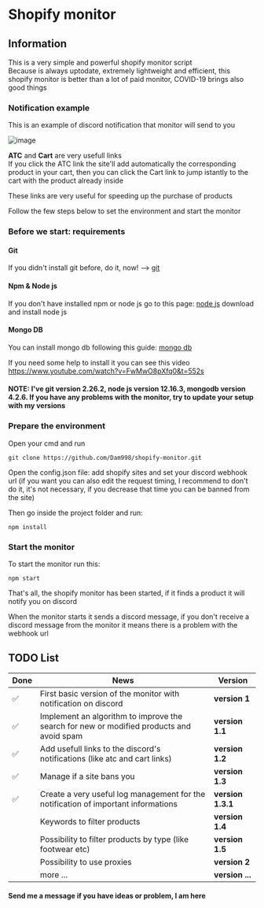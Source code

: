 # Shopify monitor

## Information
This is a very simple and powerful shopify monitor script\
Because is always uptodate, extremely lightweight and efficient, this shopify monitor is better than a lot of paid monitor, COVID-19 brings also good things

### Notification example

This is an example of discord notification that monitor will send to you

![image](https://github.com/Dam998/shopify-monitor/blob/master/discord%20example.png)

**ATC** and **Cart** are very usefull links\
If you click the ATC link the site'll add automatically the corresponding product in your cart, then you can click the Cart link to jump istantly to the cart with the product already inside

These links are very useful for speeding up the purchase of products


Follow the few steps below to set the environment and start the monitor

### Before we start: requirements

#### Git

If you didn't install git before, do it, now! --> [git](https://git-scm.com/downloads)

#### Npm & Node js

If you don't have installed npm or node js go to this page: [node js](https://nodejs.org/it/download/) download and install node js

#### Mongo DB

You can install mongo db following this guide: [mongo db](https://docs.mongodb.com/manual/administration/install-community/)

If you need some help to install it you can see this video https://www.youtube.com/watch?v=FwMwO8pXfq0&t=552s

#### NOTE: I've git version 2.26.2, node js version 12.16.3, mongodb version 4.2.6. If you have any problems with the monitor, try to update your setup with my versions

### Prepare the environment

Open your cmd and run

```node
git clone https://github.com/Dam998/shopify-monitor.git
```

Open the config.json file: add shopify sites and set your discord webhook url (if you want you can also edit the request timing, I recommend to don't do it, it's not necessary, if you decrease that time you can be banned from the site)

Then go inside the project folder and run:

```node
npm install
```

### Start the monitor

To start the monitor run this:

```node
npm start
```

That's all, the shopify monitor has been started, if it finds a product it will notify you on discord

When the monitor starts it sends a discord message, if you don't receive a discord message from the monitor it means there is a problem with the webhook url


## TODO List

| **Done** | **News** | **Version** |
| -------- | -------- | ----------- |
| ✅ | First basic version of the monitor with notification on discord | **version 1** |
| ✅ | Implement an algorithm  to improve the search for new or modified products and avoid spam | **version 1.1** |
| ✅ | Add usefull links to the discord's notifications (like atc and cart links) | **version 1.2** |
| ✅ | Manage if a site bans you | **version 1.3** |
| ✅ | Create a very useful log management for the notification of important informations | **version 1.3.1** |
| | Keywords to filter products | **version 1.4** |
| | Possibility to filter products by type (like footwear etc) | **version 1.5** |
| | Possibility to use proxies | **version 2** |
| | more ... | **version ...** |


#### Send me a message if you have ideas or problem, I am here
